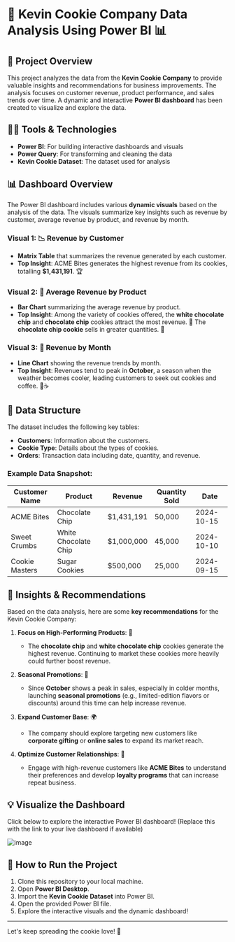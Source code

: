 # 🍪 Kevin Cookie Company Data Analysis Using Power BI 📊

## 📖 Project Overview
This project analyzes the data from the **Kevin Cookie Company** to provide valuable insights and recommendations for business improvements. The analysis focuses on customer revenue, product performance, and sales trends over time. A dynamic and interactive **Power BI dashboard** has been created to visualize and explore the data.

## 🧑‍💻 Tools & Technologies
- **Power BI**: For building interactive dashboards and visuals
- **Power Query**: For transforming and cleaning the data
- **Kevin Cookie Dataset**: The dataset used for analysis

## 📊 Dashboard Overview
The Power BI dashboard includes various **dynamic visuals** based on the analysis of the data. The visuals summarize key insights such as revenue by customer, average revenue by product, and revenue by month.

### Visual 1: 📉 Revenue by Customer
- **Matrix Table** that summarizes the revenue generated by each customer.
- **Top Insight**: ACME Bites generates the highest revenue from its cookies, totalling **$1,431,191**. 🏆

### Visual 2: 🍪 Average Revenue by Product
- **Bar Chart** summarizing the average revenue by product.
- **Top Insight**: Among the variety of cookies offered, the **white chocolate chip** and **chocolate chip** cookies attract the most revenue. 🍫 The **chocolate chip cookie** sells in greater quantities. 🍪

### Visual 3: 📅 Revenue by Month
- **Line Chart** showing the revenue trends by month.
- **Top Insight**: Revenues tend to peak in **October**, a season when the weather becomes cooler, leading customers to seek out cookies and coffee. 🍂☕

## 🔄 Data Structure
The dataset includes the following key tables:
- **Customers**: Information about the customers.
- **Cookie Type**: Details about the types of cookies.
- **Orders**: Transaction data including date, quantity, and revenue.


### Example Data Snapshot:
| Customer Name   | Product             | Revenue | Quantity Sold | Date       |
|-----------------|---------------------|---------|---------------|------------|
| ACME Bites      | Chocolate Chip      | $1,431,191 | 50,000        | 2024-10-15 |
| Sweet Crumbs    | White Chocolate Chip| $1,000,000 | 45,000        | 2024-10-10 |
| Cookie Masters  | Sugar Cookies       | $500,000  | 25,000        | 2024-09-15 |

## 📝 Insights & Recommendations
Based on the data analysis, here are some **key recommendations** for the Kevin Cookie Company:

1. **Focus on High-Performing Products**: 🍪
   - The **chocolate chip** and **white chocolate chip** cookies generate the highest revenue. Continuing to market these cookies more heavily could further boost revenue.

2. **Seasonal Promotions**: 🌟
   - Since **October** shows a peak in sales, especially in colder months, launching **seasonal promotions** (e.g., limited-edition flavors or discounts) around this time can help increase revenue.

3. **Expand Customer Base**: 🌍
   - The company should explore targeting new customers like **corporate gifting** or **online sales** to expand its market reach.

4. **Optimize Customer Relationships**: 💬
   - Engage with high-revenue customers like **ACME Bites** to understand their preferences and develop **loyalty programs** that can increase repeat business.

## 💡 Visualize the Dashboard
Click below to explore the interactive Power BI dashboard! (Replace this with the link to your live dashboard if available)

![image](https://github.com/user-attachments/assets/21289116-773b-40da-99e1-76e10d569f5b)


## 🚀 How to Run the Project
1. Clone this repository to your local machine.
2. Open **Power BI Desktop**.
3. Import the **Kevin Cookie Dataset** into Power BI.
4. Open the provided Power BI file.
5. Explore the interactive visuals and the dynamic dashboard!


---

Let's keep spreading the cookie love! 🍪
